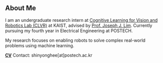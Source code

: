 ## About Me
I am an undergraduate research intern at [Cognitive Learning for Vision and Robotics Lab (CLVR)](https://www.clvrai.com/) at KAIST, advised by [Prof. Joseph J. Lim](https://clvrai.com/web_lim/). Currently pursuing my fourth year in Electrical Engineering at POSTECH.


My research focuses on enabling robots to solve complex real-world problems using machine learning.

**[CV](/assets/YongheeShin_CV.pdf)**
Contact: shinyonghee[at]postech.ac.kr
